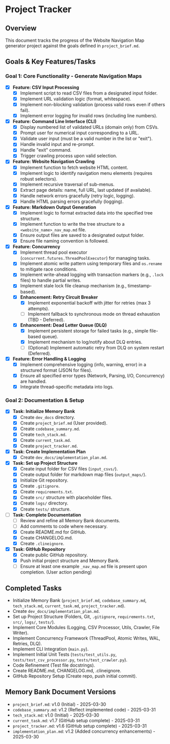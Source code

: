 # Project Tracker

## Overview

This document tracks the progress of the Website Navigation Map generator project against the goals defined in `project_brief.md`.

## Goals & Key Features/Tasks

### Goal 1: Core Functionality - Generate Navigation Maps

- [x] **Feature: CSV Input Processing**
  - [x] Implement script to read CSV files from a designated input folder.
  - [x] Implement URL validation logic (format, whitespace).
  - [x] Implement non-blocking validation (process valid rows even if others fail).
  - [x] Implement error logging for invalid rows (including line numbers).
- [x] **Feature: Command Line Interface (CLI)**
  - [x] Display numbered list of validated URLs (domain only) from CSVs.
  - [x] Prompt user for numerical input corresponding to a URL.
  - [x] Validate user input (must be a valid number in the list or "exit").
  - [x] Handle invalid input and re-prompt.
  - [x] Handle "exit" command.
  - [x] Trigger crawling process upon valid selection.
- [x] **Feature: Website Navigation Crawling**
  - [x] Implement function to fetch website HTML content.
  - [x] Implement logic to identify navigation menu elements (requires robust selectors).
  - [x] Implement recursive traversal of sub-menus.
  - [x] Extract page details: name, full URL, last updated (if available).
  - [x] Handle network errors gracefully (retry logic, logging).
  - [x] Handle HTML parsing errors gracefully (logging).
- [x] **Feature: Markdown Output Generation**
  - [x] Implement logic to format extracted data into the specified tree structure.
  - [x] Implement function to write the tree structure to a `<website_name>_nav_map.md` file.
  - [x] Ensure output files are saved to a designated output folder.
  - [x] Ensure file naming convention is followed.
- [x] **Feature: Concurrency**
  - [x] Implement thread pool executor (`concurrent.futures.ThreadPoolExecutor`) for managing tasks.
  - [x] Implement atomic write pattern using temporary files and `os.rename` to mitigate race conditions.
  - [x] Implement write-ahead logging with transaction markers (e.g., `.lock` files) to handle partial writes.
  - [x] Implement stale lock file cleanup mechanism (e.g., timestamp-based).
  - [x] **Enhancement: Retry Circuit Breaker**
    - [x] Implement exponential backoff with jitter for retries (max 3 attempts).
    - [ ] Implement fallback to synchronous mode on thread exhaustion (TBD - Deferred).
  - [x] **Enhancement: Dead Letter Queue (DLQ)**
    - [x] Implement persistent storage for failed tasks (e.g., simple file-based queue).
    - [x] Implement mechanism to log/notify about DLQ entries.
    - [ ] (Optional) Implement automatic retry from DLQ on system restart (Deferred).
- [x] **Feature: Error Handling & Logging**
  - [x] Implement comprehensive logging (info, warning, error) in a structured format (JSON for files).
  - [x] Ensure all specified error types (Network, Parsing, I/O, Concurrency) are handled.
  - [x] Integrate thread-specific metadata into logs.

### Goal 2: Documentation & Setup

- [x] **Task: Initialize Memory Bank**
  - [x] Create `dev_docs` directory.
  - [x] Create `project_brief.md` (User provided).
  - [x] Create `codebase_summary.md`.
  - [x] Create `tech_stack.md`.
  - [x] Create `current_task.md`.
  - [x] Create `project_tracker.md`.
- [x] **Task: Create Implementation Plan**
  - [x] Create `dev_docs/implementation_plan.md`.
- [x] **Task: Set up Project Structure**
  - [x] Create input folder for CSV files (`input_csvs/`).
  - [x] Create output folder for markdown map files (`output_maps/`).
  - [x] Initialize Git repository.
  - [x] Create `.gitignore`.
  - [x] Create `requirements.txt`.
  - [x] Create `src/` structure with placeholder files.
  - [x] Create `logs/` directory.
  - [x] Create `tests/` structure.
- [ ] **Task: Complete Documentation**
  - [ ] Review and refine all Memory Bank documents.
  - [ ] Add comments to code where necessary.
  - [x] Create README.md for GitHub.
  - [x] Create CHANGELOG.md.
  - [x] Create `.clineignore`.
- [x] **Task: GitHub Repository**
  - [x] Create public GitHub repository.
  - [x] Push initial project structure and Memory Bank.
  - [ ] Ensure at least one example `_nav_map.md` file is present upon completion. (User action pending)

## Completed Tasks

- Initialize Memory Bank (`project_brief.md`, `codebase_summary.md`, `tech_stack.md`, `current_task.md`, `project_tracker.md`).
- Create `dev_docs/implementation_plan.md`.
- Set up Project Structure (Folders, Git, `.gitignore`, `requirements.txt`, `src/`, `logs/`, `tests/`).
- Implement Core Modules (Logging, CSV Processor, Utils, Crawler, File Writer).
- Implement Concurrency Framework (ThreadPool, Atomic Writes, WAL, Retries, DLQ).
- Implement CLI Integration (`main.py`).
- Implement Initial Unit Tests (`tests/test_utils.py`, `tests/test_csv_processor.py`, `tests/test_crawler.py`).
- Code Refinement (Test file docstrings).
- Create README.md, CHANGELOG.md, .clineignore.
- GitHub Repository Setup (Create repo, push initial commit).

## Memory Bank Document Versions

- `project_brief.md`: v1.0 (Initial) - 2025-03-30
- `codebase_summary.md`: v1.2 (Reflect implemented code) - 2025-03-31
- `tech_stack.md`: v1.0 (Initial) - 2025-03-30
- `current_task.md`: v1.7 (GitHub setup complete) - 2025-03-31
- `project_tracker.md`: v1.6 (GitHub setup complete) - 2025-03-31
- `implementation_plan.md`: v1.2 (Added concurrency enhancements) - 2025-03-30
